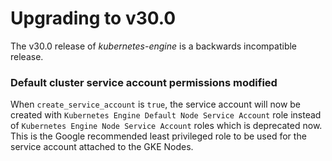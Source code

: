# Upgrading to v30.0
The v30.0 release of *kubernetes-engine* is a backwards incompatible
release.

### Default cluster service account permissions modified

When `create_service_account` is `true`, the service account will now be created with `Kubernetes Engine Default Node Service Account` role instead of `Kubernetes Engine Node Service Account` roles which is deprecated now.
This is the Google recommended least privileged role to be used for the service account attached to the GKE Nodes.
